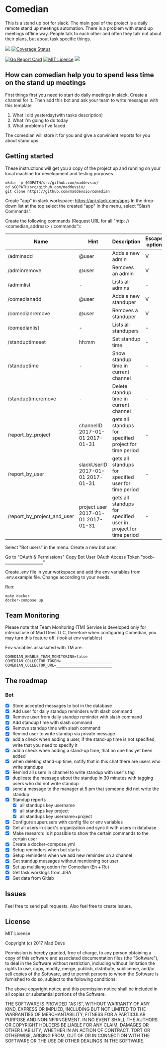 # Comedian

This is a stand up bot for slack. 
The main goal of the project is a daily remote stand up meetings automation. There is a problem with stand up meetings offline way. People talk to each other and often they talk not about their plans, but about task specific things.

![](https://travis-ci.org/maddevsio/comedian.svg?branch=master)
[![Coverage Status](https://coveralls.io/repos/github/maddevsio/comedian/badge.svg)](https://coveralls.io/github/maddevsio/comedian)

[![Go Report Card](https://goreportcard.com/badge/github.com/maddevsio/comedian)](https://goreportcard.com/report/github.com/maddevsio/comedian)
[![MIT Licence](https://badges.frapsoft.com/os/mit/mit.svg?v=103)](https://opensource.org/licenses/mit-license.php)
[![](https://godoc.org/github.com/maddevsio/comedian?status.svg)](https://godoc.org/github.com/maddevsio/comedian)

## How can comedian help you to spend less time on the stand up meetings

First things first you need to start do daily meetings in slack. Create a channel for it. Then add this bot and ask your team to write messages with this template

1. What I did yesterday(with tasks description)
2. What I'm going to do today
3. What problems I've faced.

The comedian will store it for you and give a convinient reports for you about stand ups.

## Getting started

These instructions will get you a copy of the project up and running on your local machine for development and testing purposes. 

```
mkdir -p $GOPATH/src/github.com/maddevsio/
cd $GOPATH/src/github.com/maddevsio/
git clone https://github.com/maddevsio/comedian
```

Create "app" in slack workspace: https://api.slack.com/apps
In the drop-down list at the top select the created "app"
In the menu, select "Slash Commands".

Create the following commands (Request URL for all "http: // <comedian_address> / commands"):

| Name | Hint | Description | Escape option |
| --- | --- | --- | --- |
| /adminadd | @user | Adds a new admin | V |
| /adminremove | @user | Removes an admin | V |
| /adminlist | - | Lists all admins | - |
| /comedianadd | @user | Adds a new standuper | V |
| /comedianremove | @user | Removes a standuper | V |
| /comedianlist | - | Lists all standupers | - |
| /standuptimeset | hh:mm | Set standup time | - |
| /standuptime | - | Show standup time in current channel | - |
| /standuptimeremove | - | Delete standup time in current channel | - |
| /report_by_project | channelID 2017-01-01 2017-01-31 | gets all standups for specified project for time period | - |
| /report_by_user | slackUserID 2017-01-01 2017-01-31 | gets all standups for specified user for time period | - |
| /report_by_project_and_user | project user 2017-01-01 2017-01-31 | gets all standups for specified user in project for time period | - |

Select "Bot users" in the menu.
Create a new bot user.

Go to "OAuth & Permissions"
Copy Bot User OAuth Access Token
"xoxb-___________________"


Create .env file in your workspace and add the env variables from .env.example file. Change according to your needs.

Run:
```
make docker
docker-compose up
```
## Team Monitoring 
Please note that Team Monitoring (TM) Servise is developed only for internal use of Mad Devs LLC, therefore when configuring Comedian, you may turn this feature off. (look at env variables) 

Env variables assosiated with TM are:
```
COMEDIAN_ENABLE_TEAM_MONITORING=false
COMEDIAN_COLLECTOR_TOKEN=_______________________
COMEDIAN_COLLECTOR_URL=_________________________
```

## The roadmap

### Bot
- [x] Store accepted messages to bot in the database
- [x] Add user for daily standup reminders with slash command
- [x] Remove user from daily standup reminder with slash command
- [x] Add standup time with slash command
- [x] Remove standup time with slash command
- [x] Remind user to write standup via private message 
- [x] add a check when adding a user, if the stand-up time is not specified, write that you need to specify it 
- [x] add a check when adding a stand-up time, that no one has yet been added 
- [x] when deleting stand-up time, notify that in this chat there are users who write standups 
- [x] Remind all users in channel to write standup with user's tag
- [x] duplicate the message about the standup in 30 minutes with tagging users who did not write standup
- [x] send a message to the manager at 5 pm that someone did not write the standup 
- [x] Standup reports
	- [x] all standups key username
	- [x] all standups key project
	- [x] all standups key username+project
- [x] Configure superusers with config file or env variables
- [x] Get all users in slack's organization and sync it with users in database
- [x] Make research: is it possible to show the certain commands to the certain user
- [x] Create a docker-compose.yml
- [x] Setup reminders when bot starts
- [x] Setup reminders when we add new reminder on a channel
- [x] Get standup messages without mentioning bot user
- [x] Set up multilang option for Comedian (En + Ru)
- [x] Get task worklogs from JIRA
- [x] Get data from Gitlab

## Issues

Feel free to send pull requests. Also feel free to create issues.

## License

MIT License

Copyright (c) 2017 Mad Devs

Permission is hereby granted, free of charge, to any person obtaining a copy of this software and associated documentation files (the "Software"), to deal in the Software without restriction, including without limitation the rights to use, copy, modify, merge, publish, distribute, sublicense, and/or sell copies of the Software, and to permit persons to whom the Software is furnished to do so, subject to the following conditions:

The above copyright notice and this permission notice shall be included in all copies or substantial portions of the Software.

THE SOFTWARE IS PROVIDED "AS IS", WITHOUT WARRANTY OF ANY KIND, EXPRESS OR IMPLIED, INCLUDING BUT NOT LIMITED TO THE WARRANTIES OF MERCHANTABILITY, FITNESS FOR A PARTICULAR PURPOSE AND NONINFRINGEMENT. IN NO EVENT SHALL THE AUTHORS OR COPYRIGHT HOLDERS BE LIABLE FOR ANY CLAIM, DAMAGES OR OTHER LIABILITY, WHETHER IN AN ACTION OF CONTRACT, TORT OR OTHERWISE, ARISING FROM, OUT OF OR IN CONNECTION WITH THE SOFTWARE OR THE USE OR OTHER DEALINGS IN THE SOFTWARE.
